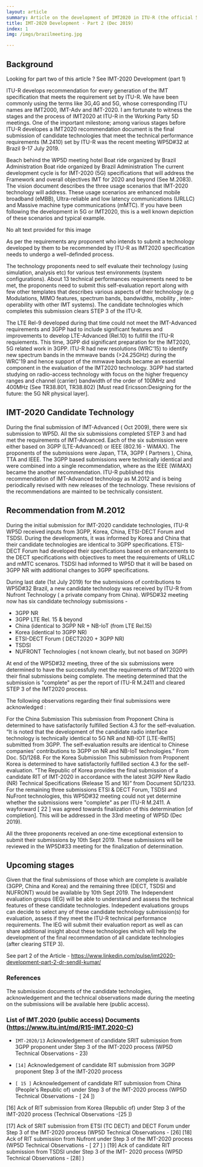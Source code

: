 ```yaml
---
layout: article
summary: Article on the development of IMT2020 in ITU-R (the official 5G). Personal views based on my participation and public documents
title: IMT-2020 Development - Part 2 (Dec 2019)
index: 1
img: /imgs/brazilmeeting.jpg

--- 
```

## Background

Looking for part two of this article ? See IMT-2020 Development (part 1)

ITU-R develops recommendation for every generation of the IMT specification that meets the requirement set by ITU-R. We have been commonly using the terms like 3G,4G and 5G, whose corresponding ITU names are IMT2000, IMT-Adv and IMT-2020. I am fortunate to witness the stages and the process of IMT2020 at ITU-R in the Working Party 5D meetings. One of the important milestone; among various stages before ITU-R developes a IMT2020 recommendation document is the final submission of candidate technologies that meet the technical performance requirements (M.2410) set by ITU-R was the recent meeting WP5D#32 at Brazil 9-17 July 2019.

Beach behind the WP5D meeting hotel
Boat ride organized by Brazil Administration
Boat ride organized by Brazil Administration
The current development cycle is for IMT-2020 (5G) specifications that will address the Framework and overall objectives IMT for 2020 and beyond (See M.2083). The vision document describes the three usage scenarios that IMT-2020 technology will address. These usage scenarios are enhanced mobile broadband (eMBB), Ultra-reliable and low latency communications (URLLC) and Massive machine type communications (mMTC). If you have been following the development in 5G or IMT2020, this is a well known depiction of these scenarios and typical example.

No alt text provided for this image


As per the requirements any proponent who intends to submit a technology developed by them to be recommended by ITU-R as IMT2020 specification needs to undergo a well-definded process.

The technology proponents need to self evaluate their technology (using simulation, analysis etc) for various test environments (system configurations). About 13 technical performances requirements need to be met, the proponents need to submit this self-evaluation report along with few other templates that describes various aspects of their technology (e.g Modulations, MIMO features, spectrum bands, bandwidths, mobility , inter-operability with other IMT systems). The candidate technologies which completes this submission clears STEP 3 of the ITU-R.

The LTE Rel-9 developed during that time could not meet the IMT-Advanced requirements and 3GPP had to include significant features and improvements to develop LTE-Advanced (Rel.10) to fullfill the ITU-R requiements.
This time, 3GPP did significant preparation for the IMT2020, 5G related work in 3GPP. ITU-R had new resolutions (WRC'15) to identify new spectrum bands in the mmwave bands (>24.25GHz) during the WRC'19 and hence support of the mmwave bands became an essential component in the evaluation of the IMT2020 technology. 3GPP had started studying on radio-access technology with focus on the higher frequency ranges and channel (carrier) bandwidth of the order of 100MHz and 400MHz (See TR38.801, TR38.802) [Must read Ericsson:Designing for the future: the 5G NR physical layer].

## IMT-2020 Candidate Technology

During the final submission of IMT-Advanced ( Oct 2009), there were six submission to WP5D. All the six submissions completed STEP 3 and had met the requirements of IMT-Advanced. Each of the six submission were either based on 3GPP (LTE-Advanced) or IEEE (802.16 - WiMAX). The proponents of the submissions were Japan, TTA, 3GPP ( Partners ), China, TTA and IEEE. The 3GPP based submissions were technically identical and were combined into a single recommendation, where as the IEEE (WiMAX) became the another recommendation. ITU-R published this recommendation of IMT-Advanced technology as M.2012 and is being periodically revised with new releases of the technology. These revisions of the recommendations are mainted to be technically consistent.

## Recommendation from M.2012
During the initial submission for IMT-2020 candidate technologies, ITU-R WP5D received inputs from 3GPP, Korea, China, ETSI-DECT Forum and TSDSI. During the developments, it was informed by Korea and China that their candidate technologies are identical to 3GPP specifications. ETSI-DECT Forum had developed their specifications based on enhancements to the DECT specifications with objectives to meet the requirements of URLLC and mMTC scenaros. TSDSI had informed to WP5D that it will be based on 3GPP NR with additional changes to 3GPP specifications.

During last date (1st July 2019) for the submissions of contributions to WP5D#32 Brazil, a new candidate technology was received by ITU-R from Nufront Technology ( a private company from China). WP5D#32 meeting now has six candidate technology submissions -

- 3GPP NR
- 3GPP LTE Rel. 15 & beyond
- China (identical to 3GPP NR + NB-IoT (from LTE Rel.15)
- Korea (identical to 3GPP NR)
- ETSI-DECT Forum ( DECT2020 + 3GPP NR)
- TSDSI
- NUFRONT Technologies ( not known clearly, but not based on 3GPP)


At end of the WP5D#32 meeting, three of the six submissions were determined to have the successfully met the requirements of IMT2020 with their final submissions being complete. The meeting determined that the submission is "complete" as per the report of ITU-R M.2411 and cleared STEP 3 of the IMT2020 process.

The following observations regarding their final submissions were acknowledged :

For the China Submission
This submission from Proponent China is determined to have satisfactorily fulfilled Section 4.3 for the self-evaluation. 
“It is noted that the development of the candidate radio interface technology is technically identical to 5G NR and NB-IOT [LTE-Rel15] submitted from 3GPP. The self‑evaluation results are identical to Chinese companies’ contributions to 3GPP on NR and NB-IoT technologies.” From Doc. 5D/1268.
For the Korea Submission
This submission from Proponent Korea is determined to have satisfactorily fulfilled section 4.3 for the self-evaluation. 
“The Republic of Korea provides the final submission of a candidate RIT of IMT-2020 in accordance with the latest 3GPP New Radio (NR) Technical Specifications (Release 15 and 16)” from Document 5D/1233.
For the remaining three submissions ETSI & DECT Forum, TSDSI and NuFront technologies, this WP5D#32 meeting could not yet determine whether the submissions were "complete" as per ITU-R M.2411. A wayforward [ 22 ] was agreed towards finalization of this determination [of completion]. This will be addressed in the 33rd meeting of WP5D (Dec 2019).

All the three proponents received an one-time exceptional extension to submit their submissions by 10th Sept 2019. These submissions will be reviewed in the WP5D#33 meeting for the finalization of determination.


## Upcoming stages

Given that the final submissions of those which are complete is available (3GPP, China and Korea) and the remaining three (DECT, TSDSI and NUFRONT) would be available by 10th Sept 2019. The Independent evaluation groups (IEG) will be able to understand and assess the technical features of these candidate technologies. Indepedent evaluations groups can decide to select any of these candidate technology submission(s) for evaluation, assess if they meet the ITU-R technical performance requirements. The IEG will submit their evaluation report as well as can share additional insight about these technologies which will help the development of the final recommendation of all candidate technologies (after clearing STEP 3).

See part 2 of the Article - https://www.linkedin.com/pulse/imt2020-development-part-2-dr-sendil-kumar/

### References
The submission documents of the candidate technologies, acknowledgement and the technical observations made during the meeting on the submissions will be available here (public access).

### List of IMT.2020 (public access) Documents (https://www.itu.int/md/R15-IMT.2020-C)

- `IMT-2020/13` Acknowledgement of candidate SRIT submission from 3GPP proponent under Step 3 of the IMT-2020 process (WP5D Technical Observations - 23)
- `[14]`    Acknowledgement of candidate RIT submission from 3GPP proponent Step 3 of the IMT-2020 process 

- `[ 15 ]`    Acknowledgement of candidate RIT submission from China (People's Republic of) under Step 3 of the IMT-2020 process  (WP5D Technical Observations - [ 24 ])

[16] Ack of RIT submission from Korea (Republic of) under Step 3 of the IMT-2020 process (Technical Observations -[25 ])

[17] Ack of SRIT submission from ETSI (TC DECT) and DECT Forum under Step 3 of the IMT-2020 process   (WP5D Technical Observations - [26]
[18] Ack of RIT submission from Nufront under Step 3 of the IMT-2020 process (WP5D Technical Observations - [ 27 ] )
[19] Ack of candidate RIT submission from TSDSI under Step 3 of the IMT- 2020 process (WP5D Technical Observations - [28] )
